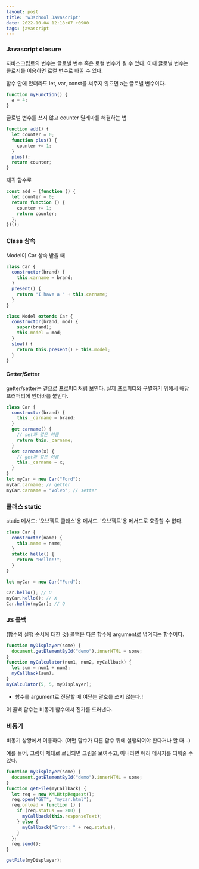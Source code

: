 ```yaml
---
layout: post
title: "w3school Javascript"
date: 2022-10-04 12:18:07 +0900
tags: javascript
---
```


### Javascript closure

자바스크립트의 변수는 글로벌 변수 혹은 로컬 변수가 될 수 있다. 이때 글로벌 변수는 클로저를 이용하면 로컬 변수로 바꿀 수 있다.

함수 안에 있더라도 let, var, const를 써주지 않으면 a는 글로벌 변수이다.

```js
function myFunction() {
  a = 4;
}
```

글로벌 변수를 쓰지 않고 counter 딜레마를 해결하는 법

```js
function add() {
  let counter = 0;
  function plus() {
    counter += 1;
  }
  plus();
  return counter;
}
```

재귀 함수로

```js
const add = (function () {
  let counter = 0;
  return function () {
    counter += 1;
    return counter;
  };
})();
```

### Class 상속

Model이 Car 상속 받을 때

```js
class Car {
  constructor(brand) {
    this.carname = brand;
  }
  present() {
    return "I have a " + this.carname;
  }
}

class Model extends Car {
  constructor(brand, mod) {
    super(brand);
    this.model = mod;
  }
  slow() {
    return this.present() + this.model;
  }
}
```

#### Getter/Setter

getter/setter는 겉으로 프로퍼티처럼 보인다. 실제 프로퍼티와 구별하기 위해서 해당 프러퍼티에 언더바를 붙인다.

```js
class Car {
  constructor(brand) {
    this._carname = brand;
  }
  get carname() {
    // set과 같은 이름
    return this._carname;
  }
  set carname(x) {
    // get과 같은 이름
    this._carname = x;
  }
}
let myCar = new Car("Ford");
myCar.carname; // getter
myCar.carname = "Volvo"; // setter
```

### 클래스 static

static 메서드: '오브젝트 클래스'용 메서드. '오브젝트'용 메서드로 호출할 수 없다.

```js
class Car {
  constructor(name) {
    this.name = name;
  }
  static hello() {
    return "Hello!!";
  }
}

let myCar = new Car("Ford");

Car.hello(); // O
myCar.hello(); // X
Car.hello(myCar); // O
```

### JS 콜백

(함수의 실행 순서에 대한 것)
콜백은 다른 함수에 argument로 넘겨지는 함수이다.

```js
function myDisplayer(some) {
  document.getElementById("demo").innerHTML = some;
}
function myCalculator(num1, num2, myCallback) {
  let sum = num1 + num2;
  myCallback(sum);
}
myCalculator(5, 5, myDisplayer);
```

- 함수를 argument로 전달할 때 여닫는 괄호를 쓰지 않는다.!

이 콜백 함수는 비동기 함수에서 진가를 드러낸다.

### 비동기

비동기 상황에서 이용하다. (어떤 함수가 다른 함수 뒤에 실행되어야 한다거나 할 때...)

예를 들어, 그림이 제대로 로딩되면 그림을 보여주고, 아니라면 에러 메시지를 띄워줄 수 있다.

```js
function myDisplayer(some) {
  document.getElementById("demo").innerHTML = some;
}
function getFile(myCallback) {
  let req = new XMLHttpRequest();
  req.open("GET", "mycar.html");
  req.onload = function () {
    if (req.status == 200) {
      myCallback(this.responseText);
    } else {
      myCallback("Error: " + req.status);
    }
  };
  req.send();
}

getFile(myDisplayer);
```
